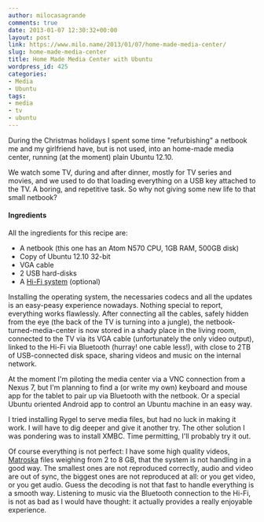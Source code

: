 ```yaml
---
author: milocasagrande
comments: true
date: 2013-01-07 12:30:32+00:00
layout: post
link: https://www.milo.name/2013/01/07/home-made-media-center/
slug: home-made-media-center
title: Home Made Media Center with Ubuntu
wordpress_id: 425
categories:
- Media
- Ubuntu
tags:
- media
- tv
- ubuntu
---
```


During the Christmas holidays I spent some time "refurbishing" a netbook me and my girlfriend have, but is not used, into an home-made media center, running (at the moment) plain Ubuntu 12.10.

We watch some TV, during and after dinner, mostly for TV series and movies, and we used to do that loading everything on a USB key attached to the TV. A boring, and repetitive task. So why not giving some new life to that small netbook?

#### Ingredients

All the ingredients for this recipe are:

  * A netbook (this one has an Atom N570 CPU, 1GB RAM, 500GB disk)
  * Copy of Ubuntu 12.10 32-bit
  * VGA cable
  * 2 USB hard-disks
  * A [Hi-Fi system](http://store.sony.com/p/2.1-channel,-surround-sound,-40-inch,-home-theater-system,-speaker,-wireless,-Bluetooth/en/p/HTCT260#overview) (optional)

Installing the operating system, the necessaries codecs and all the updates is an easy-peasy experience nowadays. Nothing special to report, everything works flawlessly. After connecting all the cables, safely hidden from the eye (the back of the TV is turning into a jungle), the netbook-turned-media-center is now stored in a shady place in the living room, connected to the TV via its VGA cable (unfortunately the only video output), linked to the Hi-Fi via Bluetooth (hurray! one cable less!), with close to 2TB of USB-connected disk space, sharing videos and music on the internal network.

At the moment I'm piloting the media center via a VNC connection from a Nexus 7, but I'm planning to find a (or write my own) keyboard and mouse app for the tablet to pair up via Bluetooth with the netbook. Or a special Ubuntu oriented Android app to control an Ubuntu machine in an easy way.

I tried installing Rygel to serve media files, but had no luck in making it work. I will have to dig deeper and give it another try. The other solution I was pondering was to install XMBC. Time permitting, I'll probably try it out.

Of course everything is not perfect: I have some high quality videos, [Matroska](http://en.wikipedia.org/wiki/Matroska) files weighing from 2 to 8 GB, that the system is not handling in a good way. The smallest ones are not reproduced correctly, audio and video are out of sync, the biggest ones are not reproduced at all: or you get video, or you get audio. Guess the decoding is not that fast to handle everything is a smooth way. Listening to music via the Bluetooth connection to the Hi-Fi, is not as bad as I would have thought: it actually provides a really enjoyable experience.

